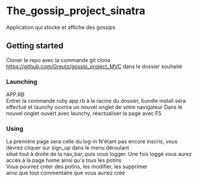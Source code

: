 # The_gossip_project_sinatra
  Application qui stocke et affiche des gossips

## Getting started
  Cloner le repo avec la commande git clone https://github.com/Greutz/gossip_project_MVC dans le dossier souhaité  

### Launching
  APP.RB  
  Entrer la commande ruby app.rb à la racine du dossier, bundle install sera effectué et launchy ouvrira un nouvel onglet de votre navigateur
  Dans le nouvel onglet ouvert avec launchy, réactualiser la page avec F5

### Using
  La première page sera celle du log-in
  N'étant pas encore inscris, vous devrez cliquer sur sign_up dans le menu déroulant  
  situé tout à droite de la nav_bar, puis vous logger.
  Une fois loggé vous aurez accès à la page home ainsi qu'a tous les potins  
  Vous pourrez créer des potins, les modifier, les supprimer  
  ainsi que tout commentaire que vous auriez créé
